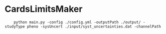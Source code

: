 # CardsLimitsMaker

```
    python main.py -config ./config.yml -outputPath ./output/ -studyType pheno -sysUncert ./input/syst_uncertainties.dat -channelPath 
```